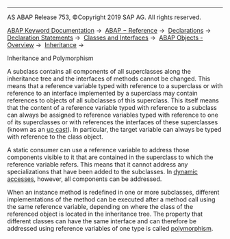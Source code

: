   

* * *

AS ABAP Release 753, ©Copyright 2019 SAP AG. All rights reserved.

[ABAP Keyword Documentation](https://help.sap.com/doc/abapdocu_753_index_htm/7.53/en-US/abenabap.htm) →  [ABAP − Reference](https://help.sap.com/doc/abapdocu_753_index_htm/7.53/en-US/abenabap_reference.htm) →  [Declarations](https://help.sap.com/doc/abapdocu_753_index_htm/7.53/en-US/abendeclarations.htm) →  [Declaration Statements](https://help.sap.com/doc/abapdocu_753_index_htm/7.53/en-US/abenabap_declarations.htm) →  [Classes and Interfaces](https://help.sap.com/doc/abapdocu_753_index_htm/7.53/en-US/abenclasses_and_interfaces.htm) →  [ABAP Objects - Overview](https://help.sap.com/doc/abapdocu_753_index_htm/7.53/en-US/abenabap_objects_oview.htm) →  [Inheritance](https://help.sap.com/doc/abapdocu_753_index_htm/7.53/en-US/abeninheritance.htm) → 

Inheritance and Polymorphism

A subclass contains all components of all superclasses along the inheritance tree and the interfaces of methods cannot be changed. This means that a reference variable typed with reference to a superclass or with reference to an interface implemented by a superclass may contain references to objects of all subclasses of this superclass. This itself means that the content of a reference variable typed with reference to a subclass can always be assigned to reference variables typed with reference to one of its superclasses or with references the interfaces of these superclasses (known as an [up cast](https://help.sap.com/doc/abapdocu_753_index_htm/7.53/en-US/abenup_cast_glosry.htm "Glossary Entry")). In particular, the target variable can always be typed with reference to the class object.

A static consumer can use a reference variable to address those components visible to it that are contained in the superclass to which the reference variable refers. This means that it cannot address any specializations that have been added to the subclasses. In [dynamic accesses](https://help.sap.com/doc/abapdocu_753_index_htm/7.53/en-US/abenclass_components_addressing.htm), however, all components can be addressed.

When an instance method is redefined in one or more subclasses, different implementations of the method can be executed after a method call using the same reference variable, depending on where the class of the referenced object is located in the inheritance tree. The property that different classes can have the same interface and can therefore be addressed using reference variables of one type is called [polymorphism](https://help.sap.com/doc/abapdocu_753_index_htm/7.53/en-US/abenpolymorphism_glosry.htm "Glossary Entry").